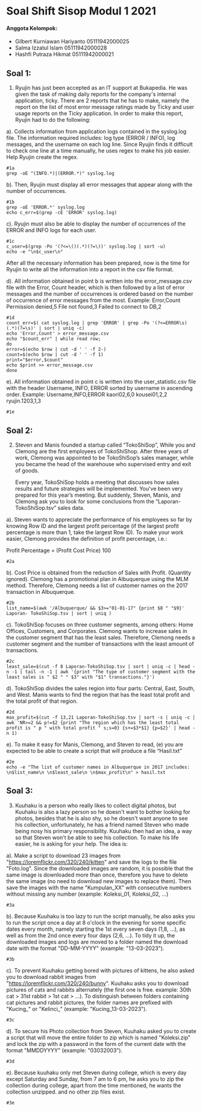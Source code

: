 # Soal Shift Sisop Modul 1 2021

#### Anggota Kelompok:
* Gilbert Kurniawan Hariyanto	05111942000025
* Salma Izzatul Islam	05111942000028
* Hashfi Putraza Hikmat	05111942000021

## Soal 1:
1. Ryujin has just been accepted as an IT support at Bukapedia. He was given the task of making daily reports for the company's internal application, ticky. There are 2 reports that he has to make, namely the report on the list of most error message ratings made by Ticky and user usage reports on the Ticky application. In order to make this report, Ryujin had to do the following:

a). Collects information from application logs contained in the syslog.log file. The information required includes: log type (ERROR / INFO), log messages, and the username on each log line. Since Ryujin finds it difficult to check one line at a time manually, he uses regex to make his job easier. Help Ryujin create the regex.

	#1a
	grep -oE "(INFO.*)|(ERROR.*)" syslog.log
	
b). Then, Ryujin must display all error messages that appear along with the number of occurrences.
	
	#1b
	grep -oE 'ERROR.*' syslog.log
	echo c_err=$(grep -cE 'ERROR' syslog.log) 

c). Ryujin must also be able to display the number of occurrences of the ERROR and INFO logs for each user.
	
	#1c
	c_user=$(grep -Po '(?<=\()(.*)(?=\))' syslog.log | sort -u)
	echo -e "\n$c_user\n"

After all the necessary information has been prepared, now is the time for Ryujin to write all the information into a report in the csv file format.

d). All information obtained in point b is written into the error_message.csv file with the Error, Count header, which is then followed by a list of error messages and the number of occurrences is ordered based on the number of occurrence of error messages from the most.
Example:
Error,Count
Permission denied,5
File not found,3
Failed to connect to DB,2
	
	#1d
	count_err=$( cat syslog.log | grep 'ERROR' | grep -Po '(?<=ERROR\s)(.*)(?=\s)' | sort | uniq -c)
	echo 'Error,Count' > error_message.csv
	echo "$count_err" | while read row;
	do
	error=$(echo $row | cut -d ' ' -f 2-)
	count=$(echo $row | cut -d ' ' -f 1)
	print="$error,$count"
	echo $print >> error_message.csv
	done

e). All information obtained in point c is written into the user_statistic.csv file with the header Username, INFO, ERROR sorted by username in ascending order.
Example:
Username,INFO,ERROR
kaori02,6,0
kousei01,2,2
ryujin.1203,1,3
	
	#1e

## Soal 2:
2. Steven and Manis founded a startup called “TokoShiSop”, While you and Clemong are the first employees of TokoShiShop. After three years of work, Clemong was appointed to be TokoShiSop’s sales manager, while you became the head of the warehouse who supervised entry and exit of goods.

	Every year, TokoShiSop holds a meeting that discusses how sales results and future strategies will be implemented. You’ve been very prepared for this year’s meeting. But suddenly, Steven, Manis, and Clemong ask you to look for some conclusions from the “Laporan-TokoShiSop.tsv” sales data.

a). Steven wants to appreciate the performance of his employees so far by knowing Row ID and the largest profit percentage (if the largest profit percentage is more than 1, take the largest Row ID). To make your work easier, Clemong provides the definition of profit percentage, i.e.:

Profit Percentage = (Profit Cost Price) 100

	#2a

b). Cost Price is obtained from the reduction of Sales with Profit. (Quantity ignored). Clemong has a promotional plan in Albuquerque using the MLM method. Therefore, Clemong needs a list of customer names on the 2017 transaction in Albuquerque.

	#2b
	list_name=$(awk '/Albuquerque/ && $3>="01-01-17" {print $8 " "$9}' Laporan- TokoShiSop.tsv | sort | uniq )


c). TokoShiSop focuses on three customer segments, among others: Home Offices, Customers, and Corporates. Clemong wants to increase sales in the customer segment that has the least sales. Therefore, Clemong needs a customer segment and the number of transactions with the least amount of transactions.

	#2c
	least_sale=$(cut -f 8 Laporan-TokoShiSop.tsv | sort | uniq -c | head -n -1 | tail -n -1 | awk '{print "The type of customer segment with the least sales is " $2 " " $3" with "$1" transactions."}')


d). TokoShiSop divides the sales region into four parts: Central, East, South, and West. Manis wants to find the region that has the least total profit and the total profit of that region.

	#2d
	max_profit=$(cut -f 13,21 Laporan-TokoShiSop.tsv | sort -s | uniq -c | awk 'NR>=2 && p!=$2 {print "The region which has the least total profit is " p " with total profit " s;s=0} {s+=$3*$1} {p=$2}' | head -n 1)

e). To make it easy for Manis, Clemong, and Steven to read, (e) you are expected to be able to create a script that will produce a file “Hasil.txt” 
	
	#2e
	echo -e "The list of customer names in Albuquerque in 2017 includes: \n$list_name\n \n$least_sale\n \n$max_profit\n" > hasil.txt

## Soal 3:
3. Kuuhaku is a person who really likes to collect digital photos, but Kuuhaku is also a lazy person so he doesn't want to bother looking for photos, besides that he is also shy, so he doesn't want anyone to see his collection, unfortunately, he has a friend named Steven who made being nosy his primary responsibility. Kuuhaku then had an idea, a way so that Steven won't be able to see his collection. To make his life easier, he is asking for your help. The idea is:

a). Make a script to download 23 images from "https://loremflickr.com/320/240/kitten" and save the logs to the file "Foto.log". Since the downloaded images are random, it is possible that the same image is downloaded more than once, therefore you have to delete the same image (no need to download new images to replace them). Then save the images with the name "Kumpulan_XX" with consecutive numbers without missing any number (example: Koleksi_01, Koleksi_02, ...)
	
	#3a
	
b). Because Kuuhaku is too lazy to run the script manually, he also asks you to run the script once a day at 8 o'clock in the evening for some specific dates every month, namely starting the 1st every seven days (1,8, ...), as well as from the 2nd once every four days (2,6, ...). To tidy it up, the downloaded images and logs are moved to a folder named the download date with the format "DD-MM-YYYY" (example: "13-03-2023").
	
	#3b

c). To prevent Kuuhaku getting bored with pictures of kittens, he also asked you to download rabbit images from "https://loremflickr.com/320/240/bunny". Kuuhaku asks you to download pictures of cats and rabbits alternately (the first one is free. example: 30th cat > 31st rabbit > 1st cat > ...). To distinguish between folders containing cat pictures and rabbit pictures, the folder names are prefixed with "Kucing_" or "Kelinci_" (example: "Kucing_13-03-2023").

	#3c
	
d). To secure his Photo collection from Steven, Kuuhaku asked you to create a script that will move the entire folder to zip which is named "Koleksi.zip" and lock the zip with a password in the form of the current date with the format "MMDDYYYY" (example: "03032003").

	#3d
	
e). Because kuuhaku only met Steven during college, which is every day except Saturday and Sunday, from 7 am to 6 pm, he asks you to zip the collection during college, apart from the time mentioned, he wants the collection unzipped. and no other zip files exist.

	#3e
